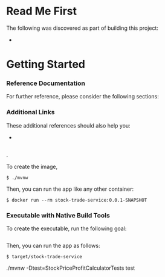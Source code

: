 # Read Me First

The following was discovered as part of building this project:

* 

# Getting Started

### Reference Documentation

For further reference, please consider the following sections:

### Additional Links

These additional references should also help you:

* 

## 


### 

.

To create the image, 

```
$ ./mvnw 
```

Then, you can run the app like any other container:

```
$ docker run --rm stock-trade-service:0.0.1-SNAPSHOT
```

### Executable with Native Build Tools


To create the executable, run the following goal:

```

```

Then, you can run the app as follows:

```
$ target/stock-trade-service
```
./mvnw -Dtest=StockPriceProfitCalculatorTests test
